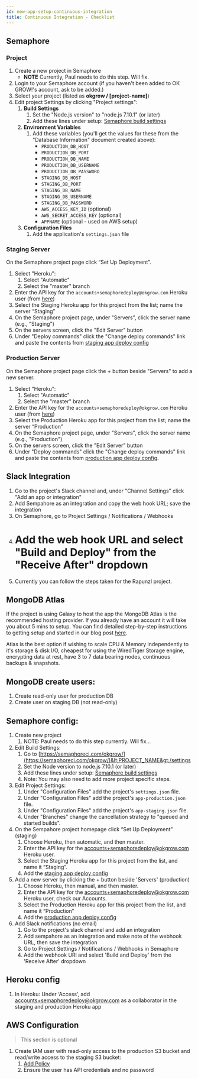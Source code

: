 ```yaml
---
id: new-app-setup-continuous-integration
title: Continuous Integration - Checklist
---
```


## Semaphore

### Project

1. Create a new project in Semaphore
   * **NOTE** Currently, Paul needs to do this step. Will fix.
1. Login to your Semaphore account (if you haven't been added to OK GROW!'s account, ask to be added.)
1. Select your project (listed as **okgrow / [project-name]**)
1. Edit project Settings by clicking "Project settings":
   1. **Build Settings**
      1. Set the "Node.js version" to "node.js 7.10.1" (or later)
      1. Add these lines under setup: [Semaphore build settings](semaphore-build-settings)
   1. **Environment Variables**
      1. Add these variables (you'll get the values for these from the "Database Information" document created above):
         * `PRODUCTION_DB_HOST`
         * `PRODUCTION_DB_PORT`
         * `PRODUCTION_DB_NAME`
         * `PRODUCTION_DB_USERNAME`
         * `PRODUCTION_DB_PASSWORD`
         * `STAGING_DB_HOST`
         * `STAGING_DB_PORT`
         * `STAGING_DB_NAME`
         * `STAGING_DB_USERNAME`
         * `STAGING_DB_PASSWORD`
         * `AWS_ACCESS_KEY_ID` (optional)
         * `AWS_SECRET_ACCESS_KEY` (optional)
         * `APPNAME` (optional - used on AWS setup)
   1. **Configuration Files**
      1. Add the application's `settings.json` file

### Staging Server

On the Semaphore project page click “Set Up Deployment”.

1. Select "Heroku":
   1. Select "Automatic"
   1. Select the "master" branch
1. Enter the API key for the `accounts+semaphoredeploy@okgrow.com` Heroku user (from [here](https://docs.google.com/spreadsheets/d/1Uu0dUzbRKGMqAkbelLbpGpIHx3yjTeHwB1dgf7dZqyk/edit#gid=0))
1. Select the Staging Heroku app for this project from the list; name the server “Staging”
1. On the Semaphore project page, under "Servers", click the server name (e.g., "Staging")
1. On the servers screen, click the "Edit Server" button
1. Under "Deploy commands" click the "Change deploy commands" link and paste the contents from [staging app deploy config](semaphore-staging-deploy-config)

### Production Server

On the Semaphore project page click the + button beside "Servers" to add a new server.

1. Select "Heroku":
   1. Select "Automatic"
   1. Select the "master" branch
1. Enter the API key for the `accounts+semaphoredeploy@okgrow.com` Heroku user (from [here](https://docs.google.com/spreadsheets/d/1Uu0dUzbRKGMqAkbelLbpGpIHx3yjTeHwB1dgf7dZqyk/edit#gid=0))
1. Select the Production Heroku app for this project from the list; name the server “Production”
1. On the Semaphore project page, under "Servers", click the server name (e.g., "Production")
1. On the servers screen, click the "Edit Server" button
1. Under "Deploy commands" click the "Change deploy commands" link and paste the contents from [production app deploy config](semaphore-production-deploy-config).

## Slack Integration

1. Go to the project's Slack channel and, under "Channel Settings" click "Add an app or integration"
1. Add Sempahore as an integration and copy the web hook URL; save the integration
1. On Semaphore, go to Project Settings / Notifications / Webhooks
1. # Add the web hook URL and select "Build and Deploy" from the "Receive After" dropdown
1. Currently you can follow the steps taken for the Rapunzl project.

## MongoDB Atlas

If the project is using Galaxy to host the app the MongoDB Atlas is the recommended hosting provider. If you already have an account it will take you about 5 mins to setup. You can find detailed step-by-step instructions to getting setup and started in our blog post [here](https://www.okgrow.com/posts/mongodb-atlas-setup).

Atlas is the best option if wishing to scale CPU & Memory independently to it's storage & disk I/O, cheapest for using the WiredTiger Storage engine, encrypting data at rest, have 3 to 7 data bearing nodes, continuous backups & snapshots.

## MongoDB create users:

1. Create read-only user for production DB
2. Create user on staging DB (not read-only)

## Semaphore config:

1. Create new project
   1. NOTE: Paul needs to do this step currently. Will fix...
1. Edit Build Settings:
   1. Go to [https://semaphoreci.com/okgrow/](https://semaphoreci.com/okgrow/)&lt;PROJECT_NAME&gt;/settings
   1. Set the Node version to node.js 7.10.1 (or later)
   1. Add these lines under setup: [Semaphore build settings](semaphore-build-settings)
   1. Note: You may also need to add more project specific steps.
1. Edit Project Settings:
   1. Under "Configuration Files" add the project's `settings.json` file.
   1. Under "Configuration Files" add the project's `app-production.json` file.
   1. Under "Configuration Files" add the project's `app-staging.json` file.
   1. Under "Branches" change the cancellation strategy to "queued and started builds".
1. On the Sempahore project homepage click “Set Up Deployment” (staging)
   1. Choose Heroku, then automatic, and then master.
   1. Enter the API key for the [accounts+semaphoredeploy@okgrow.com](mailto:accounts+semaphoredeploy@okgrow.com) Heroku user.
   1. Select the Staging Heroku app for this project from the list, and name it “Staging”.
   1. Add the [staging app deploy config](semaphore-staging-deploy-config)
1. Add a new server by clicking the + button beside 'Servers' (production)
   1. Choose Heroku, then manual, and then master.
   1. Enter the API key for the [accounts+semaphoredeploy@okgrow.com](mailto:accounts+semaphoredeploy@okgrow.com) Heroku user, check our Accounts.
   1. Select the Production Heroku app for this project from the list, and name it “Production”
   1. Add the [production app deploy config](semaphore-production-deploy-config)
1. Add Slack notifications (no email)
   1. Go to the project's slack channel and add an integration
   1. Add sempahore as an integration and make note of the webhook URL, then save the integration
   1. Go to Project Settings / Notifications / Webhooks in Semaphore
   1. Add the webhook URl and select 'Build and Deploy' from the 'Receive After' dropdown

## Heroku config

1. In Heroku: Under ‘Access’, add [accounts+semaphoredeploy@okgrow.com](mailto:accounts+semaphoredeploy@okgrow.com) as a collaborator in the staging and production Heroku app

## AWS Configuration

> This section is optional

1. Create IAM user with read-only access to the production S3 bucket and read/write access to the staging S3 bucket:
   1. [Add Policy](semaphore-iam-user-policy.json)
   1. Ensure the user has API credentials and no password

